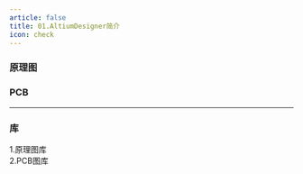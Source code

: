 ```yaml
---
article: false
title: 01.AltiumDesigner简介
icon: check
---
```


### 原理图

### PCB





---
### 库
1.原理图库<br/>
2.PCB图库













